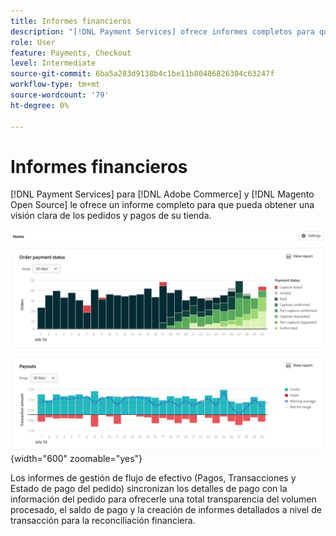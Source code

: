 ```yaml
---
title: Informes financieros
description: "[!DNL Payment Services] ofrece informes completos para que pueda obtener una visión clara de los pedidos y pagos de su tienda."
role: User
feature: Payments, Checkout
level: Intermediate
source-git-commit: 6ba5a283d9138b4c1be11b80486826304c63247f
workflow-type: tm+mt
source-wordcount: '79'
ht-degree: 0%

---
```


# Informes financieros

[!DNL Payment Services] para [!DNL Adobe Commerce] y [!DNL Magento Open Source] le ofrece un informe completo para que pueda obtener una visión clara de los pedidos y pagos de su tienda.

![Vista de informes financieros](assets/reports-view.png){width="600" zoomable="yes"}

Los informes de gestión de flujo de efectivo (Pagos, Transacciones y Estado de pago del pedido) sincronizan los detalles de pago con la información del pedido para ofrecerle una total transparencia del volumen procesado, el saldo de pago y la creación de informes detallados a nivel de transacción para la reconciliación financiera.
